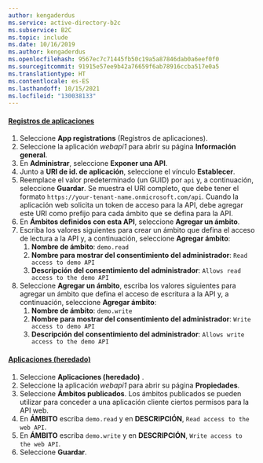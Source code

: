 ```yaml
---
author: kengaderdus
ms.service: active-directory-b2c
ms.subservice: B2C
ms.topic: include
ms.date: 10/16/2019
ms.author: kengaderdus
ms.openlocfilehash: 9567ec7c71445fb50c19a5a87846dab0a6eef0f0
ms.sourcegitcommit: 91915e57ee9b42a76659f6ab78916ccba517e0a5
ms.translationtype: HT
ms.contentlocale: es-ES
ms.lasthandoff: 10/15/2021
ms.locfileid: "130038133"
---
```

#### <a name="app-registrations"></a>[Registros de aplicaciones](#tab/app-reg-ga/) 

1. Seleccione **App registrations** (Registros de aplicaciones).
1. Seleccione la aplicación *webapi1* para abrir su página **Información general**.
1. En **Administrar**, seleccione **Exponer una API**.
1. Junto a **URI de id. de aplicación**, seleccione el vínculo **Establecer**.
1. Reemplace el valor predeterminado (un GUID) por `api` y, a continuación, seleccione **Guardar**. Se muestra el URI completo, que debe tener el formato `https://your-tenant-name.onmicrosoft.com/api`. Cuando la aplicación web solicita un token de acceso para la API, debe agregar este URI como prefijo para cada ámbito que se defina para la API.
1. En **Ámbitos definidos con esta API**, seleccione **Agregar un ámbito**.
1. Escriba los valores siguientes para crear un ámbito que defina el acceso de lectura a la API y, a continuación, seleccione **Agregar ámbito**:
    1. **Nombre de ámbito**: `demo.read`
    1. **Nombre para mostrar del consentimiento del administrador**: `Read access to demo API`
    1. **Descripción del consentimiento del administrador**: `Allows read access to the demo API`
1. Seleccione **Agregar un ámbito**, escriba los valores siguientes para agregar un ámbito que defina el acceso de escritura a la API y, a continuación, seleccione **Agregar ámbito**:
    1. **Nombre de ámbito**: `demo.write`
    1. **Nombre para mostrar del consentimiento del administrador**: `Write access to demo API`
    1. **Descripción del consentimiento del administrador**: `Allows write access to the demo API`

#### <a name="applications-legacy"></a>[Aplicaciones (heredado)](#tab/applications-legacy/)

1. Seleccione **Aplicaciones (heredado)** .
1. Seleccione la aplicación *webapi1* para abrir su página **Propiedades**.
1. Seleccione **Ámbitos publicados**. Los ámbitos publicados se pueden utilizar para conceder a una aplicación cliente ciertos permisos para la API web.
1. En **ÁMBITO** escriba `demo.read` y en **DESCRIPCIÓN**, `Read access to the web API`.
1. En **ÁMBITO** escriba `demo.write` y en **DESCRIPCIÓN**, `Write access to the web API`.
1. Seleccione **Guardar**.